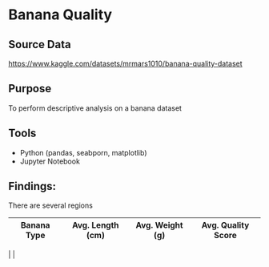 # Banana Quality
## Source Data
https://www.kaggle.com/datasets/mrmars1010/banana-quality-dataset

## Purpose
To perform descriptive analysis on a banana dataset 

## Tools
- Python (pandas, seabporn, matplotlib)
- Jupyter Notebook

## Findings:
There are several regions 

| Banana Type | Avg. Length (cm) | Avg. Weight (g) | Avg. Quality Score |  
|-------------|------------------|-----------------|--------------------|
|
|
 


